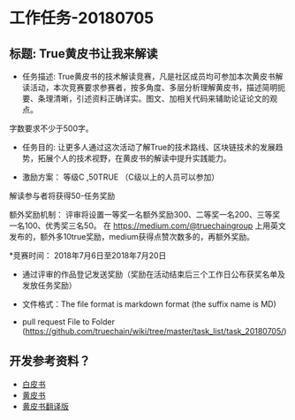 ﻿工作任务-20180705
==========================================

## 标题:  True黄皮书让我来解读 

* 任务描述:
True黄皮书的技术解读竞赛，凡是社区成员均可参加本次黄皮书解读活动，本次竞赛要求参赛者，按多角度、多层分析理解黄皮书，描述简明扼要、条理清晰，引述资料正确详实。图文、加相关代码来辅助论证论文的观点。

字数要求不少于500字。

* 任务目的:
让更多人通过这次活动了解True的技术路线、区块链技术的发展趋势，拓展个人的技术视野，在黄皮书的解读中提升实践能力。 
 

* 激励方案： 等级C  ,50TRUE   （C级以上的人员可以参加）

解读参与者将获得50-任务奖励

额外奖励机制：
评审将设置一等奖一名额外奖励300、二等奖一名200、三等奖一名100、优秀奖三名50。
在 https://medium.com/@truechaingroup 上用英文发布的，额外多10true奖励，medium获得点赞次数多的，再额外奖励。

*竞赛时间：
2018年7月6日至2018年7月20日

* 通过评审的作品登记发送奖励（奖励在活动结束后三个工作日公布获奖名单及发放任务奖励）
 
 
* 文件格式：The file format is markdown format (the suffix name is MD)
* pull request File to Folder (https://github.com/truechain/wiki/tree/master/task_list/task_20180705/)


## 开发参考资料？

* [白皮书](https://github.com/truechain/wiki/blob/master/whitepaper/Truechain.pdf) 
* [黄皮书](https://github.com/truechain/wiki/blob/master/yellowpaper/paper_arxiv.pdf)
* [黄皮书翻译版](https://github.com/truechain/wiki/blob/master/docs-cn/yellowpaperV1.md)
